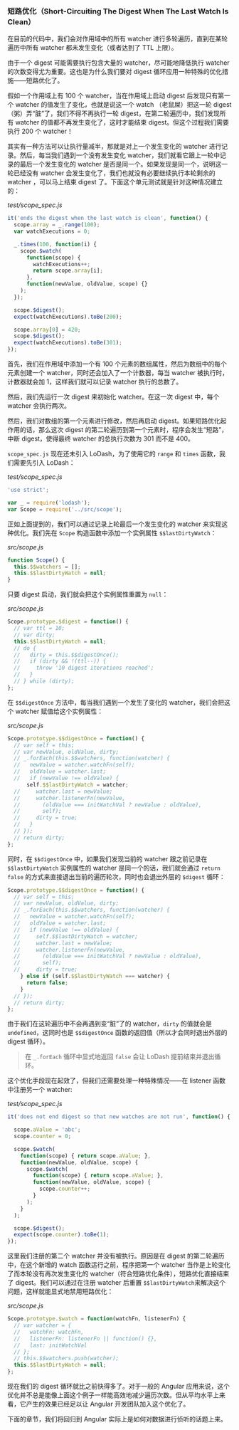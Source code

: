 ### 短路优化（Short-Circuiting The Digest When The Last Watch Is Clean）

在目前的代码中，我们会对作用域中的所有 watcher 进行多轮遍历，直到在某轮遍历中所有 watcher 都未发生变化（或者达到了 TTL 上限）。

由于一个 digest 可能需要执行包含大量的 watcher，尽可能地降低执行 watcher 的次数变得尤为重要。这也是为什么我们要对 digest 循环应用一种特殊的优化措施——短路优化了。

假如一个作用域上有 100 个 watcher，当在作用域上启动 digest 后发现只有第一个 watcher 的值发生了变化，也就是说这一个 watch （老鼠屎）把这一轮 digest（粥）弄“脏”了，我们不得不再执行一轮 digest，在第二轮遍历中，我们发现所有 watcher 的值都不再发生变化了，这时才能结束 digest。但这个过程我们需要执行 200 个 watcher！

其实有一种方法可以让执行量减半，那就是对上一个发生变化的 watcher  进行记录。然后，每当我们遇到一个没有发生变化 watcher，我们就看它跟上一轮中记录的最后一个发生变化的 watcher 是否是同一个。如果发现是同一个，说明这一轮已经没有 watcher 会发生变化了，我们也就没有必要继续执行本轮剩余的 watcher ，可以马上结束 digest 了。下面这个单元测试就是针对这种情况建立的：

_test/scope\_spec.js_

```js
it('ends the digest when the last watch is clean', function() {
  scope.array = _.range(100);
  var watchExecutions = 0;

  _.times(100, function(i) {
    scope.$watch(
      function(scope) {
        watchExecutions++;
        return scope.array[i];
      },
      function(newValue, oldValue, scope) {}
    );
  });

  scope.$digest();
  expect(watchExecutions).toBe(200);

  scope.array[0] = 420;
  scope.$digest();
  expect(watchExecutions).toBe(301);
});
```

首先，我们在作用域中添加一个有 100 个元素的数组属性，然后为数组中的每个元素创建一个 watcher，同时还会加入了一个计数器，每当 watcher 被执行时，计数器就会加 1，这样我们就可以记录 watcher 执行的总数了。

然后，我们先运行一次 digest 来初始化 watcher。在这一次 digest 中，每个 watcher 会执行两次。

然后，我们对数组的第一个元素进行修改，然后再启动 digest。如果短路优化起作用的话，那么这次 digest 的第二轮遍历到第一个元素时，程序会发生“短路”，中断 digest，使得最终 watcher 的总执行次数为 301 而不是 400。

`scope_spec.js` 现在还未引入 LoDash，为了使用它的 `range` 和 `times` 函数，我们需要先引入 LoDash：

_test/scope\_spec.js_

```js
'use strict';

var _ = require('lodash');
var Scope = require('../src/scope');
```

正如上面提到的，我们可以通过记录上轮最后一个发生变化的 watcher 来实现这种优化。我们先在 `Scope` 构造函数中添加一个实例属性 `$$lastDirtyWatch`：

_src/scope.js_

```js
function Scope() {
  this.$$watchers = [];
  this.$$lastDirtyWatch = null;
}
```

只要 digest 启动，我们就会把这个实例属性重置为 `null`：

_src/scope.js_

```js
Scope.prototype.$digest = function() {
  // var ttl = 10;
  // var dirty;
  this.$$lastDirtyWatch = null;
  // do {
  //   dirty = this.$$digestOnce();
  //   if (dirty && !(ttl--)) {
  //     throw '10 digest iterations reached';
  //   }
  // } while (dirty);
};
```

在 `$$digestOnce` 方法中，每当我们遇到一个发生了变化的 watcher，我们会把这个 watcher 赋值给这个实例属性：

_src/scope.js_

```js
Scope.prototype.$$digestOnce = function() {
  // var self = this;
  // var newValue, oldValue, dirty;
  // _.forEach(this.$$watchers, function(watcher) {
  //   newValue = watcher.watchFn(self);
  //   oldValue = watcher.last;
  //   if (newValue !== oldValue) {
      self.$$lastDirtyWatch = watcher;
  //     watcher.last = newValue;
  //     watcher.listenerFn(newValue,
  //       (oldValue === initWatchVal ? newValue : oldValue),
  //       self);
  //     dirty = true;
  //   }
  // });
  // return dirty;
};
```

同时，在 `$$digestOnce` 中，如果我们发现当前的 watcher 跟之前记录在 `$$lastDirtyWatch` 实例属性的 watcher 是同一个的话，我们就会通过 `return false` 的方式来直接退出当前的遍历轮次，同时也会退出外层的 `$digest` 循环：

```js
Scope.prototype.$$digestOnce = function() {
  // var self = this;
  // var newValue, oldValue, dirty;
  // _.forEach(this.$$watchers, function(watcher) {
  //   newValue = watcher.watchFn(self);
  //   oldValue = watcher.last;
  //   if (newValue !== oldValue) {
  //     self.$$lastDirtyWatch = watcher;
  //     watcher.last = newValue;
  //     watcher.listenerFn(newValue,
  //       (oldValue === initWatchVal ? newValue : oldValue),
  //       self);
  //     dirty = true;
    } else if (self.$$lastDirtyWatch === watcher) {
      return false;
    }
  // });
  // return dirty;
};
```

由于我们在这轮遍历中不会再遇到变“脏”了的 watcher，`dirty` 的值就会是 `undefined`，这同时也是 `$$digestOnce` 函数的返回值（所以才会同时退出外层的 digest 循环）。

> 在 `_.forEach` 循环中显式地返回 `false` 会让 LoDash 提前结束并退出循环。

这个优化手段现在起效了，但我们还需要处理一种特殊情况——在 listener 函数中注册另一个 watcher:

_test/scope\_spec.js_

```js
it('does not end digest so that new watches are not run', function() {

  scope.aValue = 'abc';
  scope.counter = 0;

  scope.$watch(
    function(scope) { return scope.aValue; },
    function(newValue, oldValue, scope) {
      scope.$watch(
        function(scope) { return scope.aValue; },
        function(newValue, oldValue, scope) {
          scope.counter++;
        }
      );
    }
  );

  scope.$digest();
  expect(scope.counter).toBe(1);
});
```

这里我们注册的第二个 watcher 并没有被执行。原因是在 digest 的第二轮遍历中，在这个新增的 watch 函数运行之前，程序把第一个 watcher 当作是上轮变化了而本轮没有再次发生变化的 watcher（符合短路优化条件），短路优化直接结束了 digest。我们可以通过在注册 watcher 后重置 `$$lastDirtyWatch`来解决这个问题，这样就能显式地禁用短路优化：

_src/scope.js_

```js
Scope.prototype.$watch = function(watchFn, listenerFn) {
  // var watcher = {
  //   watchFn: watchFn,
  //   listenerFn: listenerFn || function() {},
  //   last: initWatchVal
  // };
  // this.$$watchers.push(watcher);
  this.$$lastDirtyWatch = null;
};
```

现在我们的 digest 循环就比之前快得多了。对于一般的 Angular 应用来说，这个优化并不总是能像上面这个例子一样能高效地减少遍历次数。但从平均水平上来看，它产生的效果已经足以让 Angular 开发团队加入这个优化了。

下面的章节，我们将回归到 Angular 实际上是如何对数据进行侦听的话题上来。

